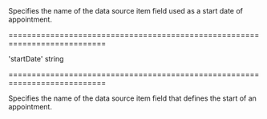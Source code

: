 <!--**
/*-------------------------------------------
    Auto-generated file. Do not modify.
-------------------------------------------

**-->
<!--d-->Specifies the name of the data source item field used as a start date of appointment.<!--/d-->
===========================================================================
<!--default-->'startDate'<!--/default-->
<!--type-->string<!--/type-->
===========================================================================

<!--shortDescription-->
Specifies the name of the data source item field that defines the start of an appointment.
<!--/shortDescription-->

<!--fullDescription-->

<!--/fullDescription-->